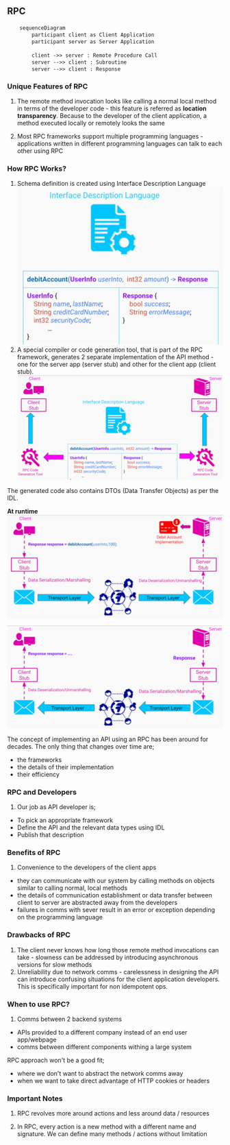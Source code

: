 ## RPC
```mermaid
    sequenceDiagram
        participant client as Client Application
        participant server as Server Application
        
        client ->> server : Remote Procedure Call
        server -->> client : Subroutine
        server -->> client : Response
```

### Unique Features of RPC
1. The remote method invocation looks like calling a normal local method in terms of the developer code - this feature is referred as **location transparency**. Because to the developer of the client application, a method executed locally or remotely looks the same

2. Most RPC frameworks support multiple programming languages - applications written in different programming languages can talk to each other using RPC

### How RPC Works?
1. Schema definition is created using Interface Description Language
![RPC!](images/rpc1.png)
2. A special compiler or code generation tool, that is part of the RPC framework, generates 2 separate implementation of the API method - one for the server app (server stub) and other for the client app (client stub).
![RPC!](images/rpc2.png)

The generated code also contains DTOs (Data Transfer Objects) as per the IDL.

**At runtime**
![RPC!](images/rpc3.png)

![RPC!](images/rpc4.png)

The concept of implementing an API using an RPC has been around for decades. The only thing that changes over time are;
- the frameworks
- the details of their implementation
- their efficiency

### RPC and Developers
1. Our job as API developer is;
- To pick an appropriate framework
- Define the API and the relevant data types using IDL
- Publish that description

### Benefits of RPC
1. Convenience to the developers of the client apps
- they can communicate with our system by calling methods on objects similar to calling normal, local methods
- the details of communication establishment or data transfer between client to server are abstracted away from the developers
- failures in comms with sever result in an error or exception depending on the programming language

### Drawbacks of RPC
1. The client never knows how long those remote method invocations can take - slowness can be addressed by introducing asynchronous versions for slow methods
2. Unreliability due to network comms - carelessness in designing the API can introduce confusing situations for the client application developers. This is specifically important for non idempotent ops.

### When to use RPC?
1. Comms between 2 backend systems 
- APIs provided to a different company instead of an end user app/webpage
- comms between different components withing a large system

RPC approach won't be a good fit;
- where we don't want to abstract the network comms away
- when we want to take direct advantage of HTTP cookies or headers

### Important Notes
1. RPC revolves more around actions and less around data / resources

2. In RPC, every action is a new method with a different name and signature. We can define many methods / actions without limitation

